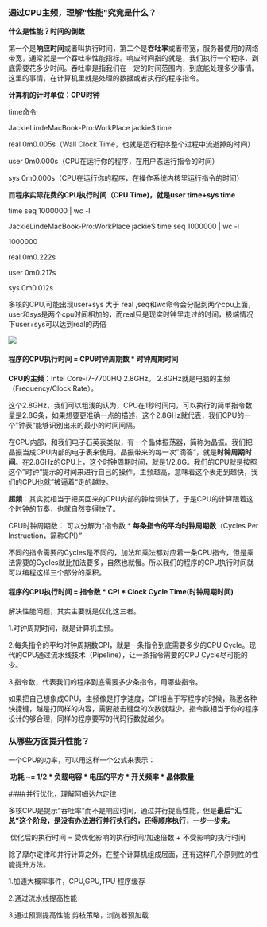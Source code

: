 ### 通过CPU主频，理解"性能"究竟是什么？



**什么是性能？时间的倒数**

​		第一个是**响应时间**或者叫执行时间，第二个是**吞吐率**或者带宽，服务器使用的网络带宽，通常就是一个吞吐率性能指标。响应时间指的就是，我们执行一个程序，到底需要花多少时间。吞吐率是指我们在一定的时间范围内，到底能处理多少事情。这里的事情，在计算机里就是处理的数据或者执行的程序指令。

**计算机的计时单位：CPU时钟**

time命令  

JackieLindeMacBook-Pro:WorkPlace jackie$ time

real	0m0.005s（Wall Clock Time，也就是运行程序整个过程中流逝掉的时间）

user	0m0.000s（CPU在运行你的程序，在用户态运行指令的时间）

sys	0m0.000s（CPU在运行你的程序，在操作系统内核里运行指令的时间）

而**程序实际花费的CPU执行时间（CPU Time)，就是user time+sys time**

time seq 1000000 | wc -l

JackieLindeMacBook-Pro:WorkPlace jackie$ time seq 1000000 | wc -l

 1000000

real	0m0.222s

user	0m0.217s

sys	0m0.012s

多核的CPU,可能出现user+sys 大于 real  ,seq和wc命令会分配到两个cpu上面，user和sys是两个cpu时间相加的，而real只是现实时钟里走过的时间，极端情况下user+sys可以达到real的两倍

<img src="../0b340db019d7e389a2bde4c237ee4700.jpg">



####		程序的CPU执行时间 = CPU时钟周期数 * 时钟周期时间

**CPU的主频**：Intel Core-i7-7700HQ 2.8GHz。  2.8GHz就是电脑的主频（Frequency/Clock Rate）。

这个2.8GHz，我们可以粗浅的认为，CPU在1秒时间内，可以执行的简单指令数量是2.8G条，如果想要更准确一点的描述，这个2.8GHz就代表，我们CPU的一个”钟表“能够识别出来的最小的时间间隔。

在CPU内部，和我们电子石英表类似，有一个晶体振荡器，简称为晶振。我们把晶振当成CPU内部的电子表来使用。晶振带来的每一次”滴答“，就是**时钟周期时间**。在2.8GHz的CPU上，这个时钟周期时间，就是1/2.8G。我们的CPU就是按照这个”时钟“提示的时间来进行自己的操作。主频越高，意味着这个表走到越快，我们的CPU也就”被逼着“走的越快。

**超频**：其实就相当于把买回来的CPU内部的钟给调快了，于是CPU的计算跟着这个时钟的节奏，也就自然变得快了。

CPU时钟周期数： 可以分解为“指令数 * **每条指令的平均时钟周期数**（Cycles Per Instruction，简称CPI）”

不同的指令需要的Cycles是不同的，加法和乘法都对应着一条CPU指令，但是乘法需要的Cycles就比加法要多，自然也就慢。所以我们的程序的CPU执行时间就可以编程这样三个部分的乘积。

####		程序的CPU执行时间 = 指令数 * CPI * Clock Cycle Time(时钟周期时间)

解决性能问题，其实主要就是优化这三者。

1.时钟周期时间，就是计算机主频。

2.每条指令的平均时钟周期数CPI，就是一条指令到底需要多少的CPU Cycle。现代的CPU通过流水线技术（Pipeline），让一条指令需要的CPU Cycle尽可能的少。

3.指令数，代表我们的程序到底需要多少条指令，用哪些指令。



如果把自己想象成CPU，主频像是打字速度，CPI相当于写程序的时候，熟悉各种快捷键，越是打同样的内容，需要敲击键盘的次数就越少。指令数相当于你的程序设计的够合理，同样的程序要写的代码行数就越少。



### 从哪些方面提升性能？

一个CPU的功率，可以用这样一个公式来表示：

​	**功耗 ~= 1/2 * 负载电容 * 电压的平方 * 开关频率 * 晶体数量**

####并行优化，理解阿姆达尔定律

多核CPU是提示“吞吐率”而不是响应时间，通过并行提高性能，但是**最后“汇总”这个阶段，是没有办法进行并行执行的，还得顺序执行，一步一步来。**

​	优化后的执行时间 = 受优化影响的执行时间/加速倍数 + 不受影响的执行时间



除了摩尔定律和并行计算之外，在整个计算机组成层面，还有这样几个原则性的性能提升方法。

1.加速大概率事件，CPU,GPU,TPU      程序缓存

2.通过流水线提高性能

3.通过预测提高性能   剪枝策略，浏览器预加载

